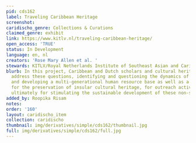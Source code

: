 ```yaml
---
pid: cds162
label: Traveling Caribbean Heritage
screenshot: 
caridischo_genre: Collections & Curations
claimed_genre: exhibit
link: https://www.kitlv.nl/traveling-caribbean-heritage/
open_access: 'TRUE'
status: In Development
language: en, nl
creators: 'Rose Mary Allen et al. '
stewards: KITLV/Royal Netherlands Institute of Southeast Asian and Caribbean Studies
blurb: In this project, Caribbean and Dutch scholars and cultural heritage specialists
  address these questions, identifying and questioning the dynamics of heritage formation,
  and developing a multi-generational human resource base as well as a digital infrastructure
  for the preservation of insular cultural heritage, for outreach activities, and
  ultimately for stimulating the sustainable development of these non-sovereign SIDS.
added_by: Roopika Risam
notes: 
order: '160'
layout: caridischo_item
collection: caridischo
thumbnail: img/derivatives/simple/cds162/thumbnail.jpg
full: img/derivatives/simple/cds162/full.jpg
---
```

